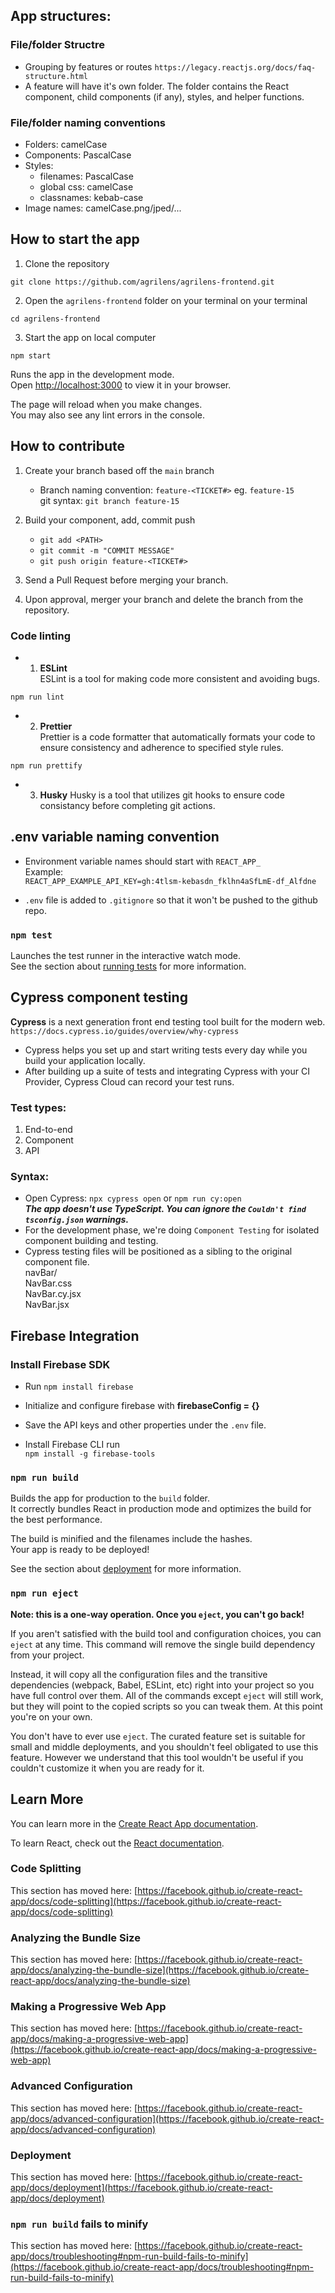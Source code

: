 ## App structures:

### File/folder Structre

- Grouping by features or routes `https://legacy.reactjs.org/docs/faq-structure.html`
- A feature will have it's own folder. The folder contains the React component, child components (if any), styles, and helper functions.

### File/folder naming conventions

- Folders: camelCase
- Components: PascalCase
- Styles:
  - filenames: PascalCase
  - global css: camelCase
  - classnames: kebab-case
- Image names: camelCase.png/jped/...

## How to start the app

1. Clone the repository

`git clone https://github.com/agrilens/agrilens-frontend.git`

2. Open the `agrilens-frontend` folder on your terminal on your terminal

`cd agrilens-frontend`

3. Start the app on local computer

`npm start`

Runs the app in the development mode.\
Open [http://localhost:3000](http://localhost:3000) to view it in your browser.

The page will reload when you make changes.\
You may also see any lint errors in the console.

## How to contribute

1. Create your branch based off the `main` branch

   - Branch naming convention: `feature-<TICKET#>` eg. `feature-15`  
     git syntax: `git branch feature-15`

2. Build your component, add, commit push

   - `git add <PATH>`
   - `git commit -m "COMMIT MESSAGE"`
   - `git push origin feature-<TICKET#>`

3. Send a Pull Request before merging your branch.

4. Upon approval, merger your branch and delete the branch from the repository.

### Code linting

- 1. **ESLint**  
     ESLint is a tool for making code more consistent and avoiding bugs.

`npm run lint`

- 2. **Prettier**  
     Prettier is a code formatter that automatically formats your code to ensure consistency and adherence to specified style rules.

`npm run prettify`

- 3. **Husky**
     Husky is a tool that utilizes git hooks to ensure code consistancy before completing git actions.


## .env variable naming convention
- Environment variable names should start with `REACT_APP_`   
Example:   
`REACT_APP_EXAMPLE_API_KEY=gh:4tlsm-kebasdn_fklhn4aSfLmE-df_Alfdne`   

- `.env` file is added to `.gitignore` so that it won't be pushed to the github repo.

### `npm test`

Launches the test runner in the interactive watch mode.\
See the section about [running tests](https://facebook.github.io/create-react-app/docs/running-tests) for more information.


## Cypress component testing   
**Cypress** is a next generation front end testing tool built for the modern web. `https://docs.cypress.io/guides/overview/why-cypress`       
- Cypress helps you set up and start writing tests every day while you build your application locally.    
- After building up a suite of tests and integrating Cypress with your CI Provider, Cypress Cloud can record your test runs.    

### Test types:    
1. End-to-end   
2. Component    
3. API   

### Syntax:
- Open Cypress:   `npx cypress open`   or `npm run cy:open`    
***The app doesn't use TypeScript. You can ignore the `Couldn't find tsconfig.json` warnings.***    
- For the development phase, we're doing `Component Testing` for isolated component building and testing.   
- Cypress testing files will be positioned as a sibling to the original component file.    
     navBar/    
          NavBar.css     
          NavBar.cy.jsx     
          NavBar.jsx      


## Firebase Integration   

### Install Firebase SDK   
- Run `npm install firebase`    
- Initialize and configure firebase with **firebaseConfig = {}**   
- Save the API keys and other properties under the `.env` file.     

- Install Firebase CLI run   
     `npm install -g firebase-tools`    




### `npm run build`

Builds the app for production to the `build` folder.\
It correctly bundles React in production mode and optimizes the build for the best performance.

The build is minified and the filenames include the hashes.\
Your app is ready to be deployed!

See the section about [deployment](https://facebook.github.io/create-react-app/docs/deployment) for more information.

### `npm run eject`

**Note: this is a one-way operation. Once you `eject`, you can't go back!**

If you aren't satisfied with the build tool and configuration choices, you can `eject` at any time. This command will remove the single build dependency from your project.

Instead, it will copy all the configuration files and the transitive dependencies (webpack, Babel, ESLint, etc) right into your project so you have full control over them. All of the commands except `eject` will still work, but they will point to the copied scripts so you can tweak them. At this point you're on your own.

You don't have to ever use `eject`. The curated feature set is suitable for small and middle deployments, and you shouldn't feel obligated to use this feature. However we understand that this tool wouldn't be useful if you couldn't customize it when you are ready for it.

## Learn More

You can learn more in the [Create React App documentation](https://facebook.github.io/create-react-app/docs/getting-started).

To learn React, check out the [React documentation](https://reactjs.org/).

### Code Splitting

This section has moved here: [https://facebook.github.io/create-react-app/docs/code-splitting](https://facebook.github.io/create-react-app/docs/code-splitting)

### Analyzing the Bundle Size

This section has moved here: [https://facebook.github.io/create-react-app/docs/analyzing-the-bundle-size](https://facebook.github.io/create-react-app/docs/analyzing-the-bundle-size)

### Making a Progressive Web App

This section has moved here: [https://facebook.github.io/create-react-app/docs/making-a-progressive-web-app](https://facebook.github.io/create-react-app/docs/making-a-progressive-web-app)

### Advanced Configuration

This section has moved here: [https://facebook.github.io/create-react-app/docs/advanced-configuration](https://facebook.github.io/create-react-app/docs/advanced-configuration)

### Deployment

This section has moved here: [https://facebook.github.io/create-react-app/docs/deployment](https://facebook.github.io/create-react-app/docs/deployment)

### `npm run build` fails to minify

This section has moved here: [https://facebook.github.io/create-react-app/docs/troubleshooting#npm-run-build-fails-to-minify](https://facebook.github.io/create-react-app/docs/troubleshooting#npm-run-build-fails-to-minify)
